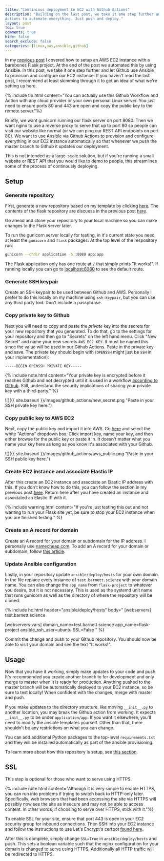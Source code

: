 ```yaml
---
title: "Continious deployment to EC2 with Github Actions"
description: "Building on the last post, we take it one step further and use Github
Actions to automate everything. Just push and deploy."
layout: post
toc: true
comments: true
hide: false
search_exclude: false
categories: [linux,aws,ansible,github]
---
```


In my [previous
post](https://barnett.science/linux/aws/ansible/2020/05/28/ansible-flask.html) I covered
how to setup an AWS EC2 instance with a barebones Flask project. At the end of the post
we automated this by using Ansible. In this post, we take it one step further and let
Github use Ansible to provision and configure our EC2 instance. If you haven't read the
last post, I recommend at least skimming through it to get an idea of what we're setting
up here.

{% include tip.html content="You can actually use this Github Workflow and Action with
any cloud provider or your own personal Linux server. You just need to ensure ports 80
and 443 are open and copy the public key to the remote server."%}

Briefly, we want gunicorn running our flask server on port 8080. Then we want nginx to
use a reverse proxy to serve that up to port 80 so people can visit our website like
normal (or we can ping our REST API endpoints on port 80). We want to use Ansible via
Github Actions to provision and configure everything in our EC2 instance automatically
so that whenever we push the master branch to Github it updates our deployment.

This is not intended as a large-scale solution, but if you're running a small website or
REST API that you would like to demo to people, this streamlines some of the process of
continously deploying.

## Setup

### Generate repository

First, generate a new repository based on my template by clicking
[here](https://github.com/wesbarnett/flask-project/generate). The contents of the flask
repository are discuess in the previous post
[here](https://barnett.science/linux/aws/ansible/2020/05/28/ansible-flask.html#flask-project-setup).

Go ahead and clone your repository to your local machine so you can make changes to the
Flask server later.

To run the gunicorn server locally for testing, in it's current state you need at least
the `gunicorn` and `flask` packages. At the top level of the respository run:

```bash
gunicorn --chdir application -b :8080 app:app
```

The Flask application only has one route at `/` that simply prints "It works!". If
running locally you can go to <a href="http://localhost:8080">localhost:8080</a> to see
the default route.

### Generate SSH keypair

Create an SSH keypair to be used between Github and AWS. Personally I prefer to do this
locally on my machine using `ssh-keypair`, but you can use any third party tool. Don't
include a passphrase.

### Copy private key to Github

Next you will need to copy and paste the *private* key into the secrets for your new
repository that you generated. To do that, go to the settings for your repository and
then go to "Secrets" on the left hand menu. Click "New Secret" and name your new secrets
`AWS_EC2_KEY`. It must be named this since the value will be used in our Github Actions.
Paste in the private key and save. The private key should begin with (`OPENSSH` might
just be `SSH` in your implementation):

```
-----BEGIN OPENSSH PRIVATE KEY-----
```

{% include note.html content="Your private key is encrypted before it reaches Github and
not decrypted until it is used in a workflow <a
href='https://help.github.com/en/actions/configuring-and-managing-workflows/creating-and-storing-encrypted-secrets'>according
to Github</a>. Still, understand the security implications of sharing your private key
with a third-party."
%}

![]({{ site.baseurl }}/images/github_actions/new_secret.png "Paste in your SSH
private key here.")

### Copy public key to AWS EC2

Next, copy the public key and import it into AWS. Go
[here](https://console.aws.amazon.com/ec2/#KeyPairs:) and select the white "Actions"
dropdown box. Click import key, name your key, and then either browse for the public key
or paste it in. It doesn't matter what you name your key here as long as you know it's
associated with your Github.

![]({{ site.baseurl }}/images/github_actions/aws_public.png "Paste in your SSH
public key here.")

### Create EC2 instance and associate Elastic IP

After this create an EC2 instance and associate an Elastic IP address with this. If you
don't know how to do this, you can follow the section in my previous post
[here](https://barnett.science/linux/aws/ansible/2020/05/28/ansible-flask.html#aws-setup).
Return here after you have created an instance and associated an Elastic IP with it.

{% include warning.html content="If you're just testing this out and not wanting to run
your Flask site yet, be sure to stop your EC2 instance when you are finished testing."
%}

### Create an A record for domain

Create an A record for your domain or subdomain for the IP address. I personally use
[namecheap.com](https://namecheap.com). To add an A record for your domain or subdomain,
follow [this
article](https://www.namecheap.com/support/knowledgebase/article.aspx/319/2237/how-can-i-set-up-an-a-address-record-for-my-domain).

### Update Ansible configuration

Lastly, in your repository update `ansible/deploy/hosts` for your own domain. In the
file replace every instance of `test.barnett.science` with your domain name. You can
also change the `app_name` from `flask-project` to whatever you desire, but it is not
necessary. This is used as the systemd unit name that runs gunicorn as well as the
directory of where the repository will be cloned.

{% include hc.html header="ansible/deploy/hosts" body="
[webservers]
test.barnett.science

[webservers:vars]
domain_name=test.barnett.science
app_name=flask-project
ansible_ssh_user=ubuntu
SSL=False
" %}

Commit the change and push to your Github repository. You should now be able to visit
your domain and see the text "It works!".

## Usage

Now that you have it working, simply make updates to your code and push. It's
recommended you create another branch to for development and only merge to master when
it is ready for production. Anything pushed to the master branch will be automatically
deployed to your EC2 instance, so be sure to test locally! When confident with the
changes, merge with master and push.

If you make updates to the directory structure, like moving `__init__.py` to another
location, you may break the Github action from working. It expects
`__init__.py` to be under `application/app`. If you want it elsewhere, you'll need to
modify the ansible templates yourself. Other than that, there shouldn't be any
restrictions on what you can change.

You can add additional Python packages to the top-level `requirements.txt` and they will
be installed automatically as part of the ansible provisioning.

To learn more about how this repository is setup, see [this
section](https://barnett.science/linux/aws/ansible/2020/05/28/ansible-flask.html#flask-project-setup).

## SSL

This step is optional for those who want to serve using HTTPS.

{% include note.html content="Although it is very simple to enable HTTPS, you can run
into problems if trying to switch back to HTTP-only later. Specifically, web browsers
that had been accessing the site via HTTPS will possibly now see the site as insecure
and may not be able to access content. In other words, if choosing to serve over HTTPS,
stick with it."%}

To enable SSL for your site, ensure that port 443 is open in your EC2 security group for
inbound connections. Then SSH into your EC2 instance and follow the instructions to use
Let's Encrypt's certbot [found
here](https://certbot.eff.org/lets-encrypt/ubuntubionic-nginx).

After this is complete, simply change `SSL=True` in `ansible/deploy/hosts` and push.
This sets a boolean variable such that the nginx configuration for your domain is
changed to serve using HTTPS. Additionally all HTTP traffic will be redirected to HTTPS.

